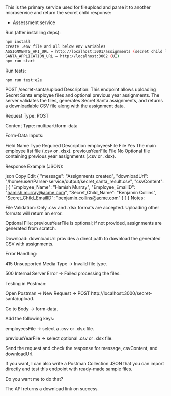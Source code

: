 
# 

This is the primary service used for fileupload and parse it to another microservice and return the secret child response:  
- Assessment service

Run (after installing deps):

```bash
npm install
create .env file and all below env variables 
ASSIGNMENTS_API_URL = http://localhost:3001/assignments (secret child logic from another microserive)
SANTA_APPLICATION_URL = http://localhost:3002 (UI)
npm run start


```

Run tests:

```bash
npm run test:e2e
```

POST /secret-santa/upload
Description:
This endpoint allows uploading Secret Santa employee files and optional previous year assignments. The server validates the files, generates Secret Santa assignments, and returns a downloadable CSV file along with the assignment data.

Request Type: POST

Content Type: multipart/form-data

Form-Data Inputs:

Field Name	Type	Required	Description
employeesFile	File	Yes	The main employee list file (.csv or .xlsx).
previousYearFile	File	No	Optional file containing previous year assignments (.csv or .xlsx).

Response Example (JSON):

json
Copy
Edit
{
  "message": "Assignments created",
  "downloadUrl": "/home/user/Parser-service/output/secret_santa_result.csv",
  "csvContent": [
    {
      "Employee_Name": "Hamish Murray",
      "Employee_EmailID": "hamish.murray@acme.com",
      "Secret_Child_Name": "Benjamin Collins",
      "Secret_Child_EmailID": "benjamin.collins@acme.com"
    }
  ]
}
Notes:

File Validation: Only .csv and .xlsx formats are accepted. Uploading other formats will return an error.

Optional File: previousYearFile is optional; if not provided, assignments are generated from scratch.

Download: downloadUrl provides a direct path to download the generated CSV with assignments.

Error Handling:

415 Unsupported Media Type → Invalid file type.

500 Internal Server Error → Failed processing the files.

Testing in Postman:

Open Postman → New Request → POST http://localhost:3000/secret-santa/upload.

Go to Body → form-data.

Add the following keys:

employeesFile → select a .csv or .xlsx file.

previousYearFile → select optional .csv or .xlsx file.

Send the request and check the response for message, csvContent, and downloadUrl.

If you want, I can also write a Postman Collection JSON that you can import directly and test this endpoint with ready-made sample files.

Do you want me to do that?

The API returns a download link on success.
